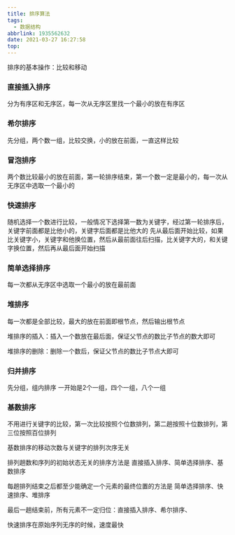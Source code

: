 ```yaml
---
title: 排序算法
tags:
  - 数据结构
abbrlink: 1935562632
date: 2021-03-27 16:27:58
top:
---
```


排序的基本操作：比较和移动

### 直接插入排序

分为有序区和无序区，每一次从无序区里找一个最小的放在有序区

### 希尔排序

先分组，两个数一组，比较交换，小的放在前面，一直这样比较

### 冒泡排序

两个数比较最小的放在前面，第一轮排序结束，第一个数一定是最小的，每一次从无序区中选取一个最小的

### 快速排序

随机选择一个数进行比较，一般情况下选择第一数为关键字，经过第一轮排序后，关键字前面都是比他小的，关键字后面都是比他大的 先从最后面开始比较，如果比关键字小，关键字和他换位置，然后从最前面往后扫描，比关键字大的，和关键字换位置，然后再从最后面开始扫描

### 简单选择排序

每一次都从无序区中选取一个最小的放在最前面

### 堆排序

每一次都是全部比较，最大的放在前面即根节点，然后输出根节点

堆排序的插入：插入一个数放在最后面，保证父节点的数比子节点的数大即可

堆排序的删除：删除一个数后，保证父节点的数比子节点大即可

### 归并排序

先分组，组内排序 一开始是2个一组，四个一组，八个一组

### 基数排序

不用进行关键字的比较，第一次比较按照个位数排列，第二趟按照十位数排列，第三位按照百位排列

基数排序的移动次数与关键字的排列次序无关

排列趟数和序列的初始状态无关的排序方法是 直接插入排序、简单选择排序、基数排序

每趟排列结束之后都至少能确定一个元素的最终位置的方法是 简单选择排序、快速排序、堆排序

最后一趟结束前，所有元素不一定归位：直接插入排序、希尔排序、

快速排序在原始序列无序的时候，速度最快